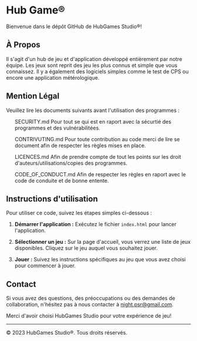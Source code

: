 # Hub Game®

Bienvenue dans le dépôt GitHub de HubGames Studio®!


## À Propos
Il s'agit d'un hub de jeu et d'application développé entièrement par notre équipe. Les jeux sont reprit des jeu les plus connus et simple que vous connaissez. Il y a également des logiciels simples comme le test de CPS ou encore une application métérologique.

## Mention Légal
Veuillez lire les documents suivants avant l'utilisation des programmes :

<ul> SECURITY.md Pour tout se qui est en raport avec la sécurtié des programmes et des vulnérabilitées.</ul>

<ul> CONTRIVUTING.md Pour toute contribution au code merci de lire se document afin de respecter les règles mises en place.</ul>

<ul> LICENCES.md Afin de prendre compte de tout les points sur les droit d'auteurs/utilisations/copies des programmes.</ul>

<ul> CODE_OF_CONDUCT.md Afin de respecter les règles en raport avec le code de conduite et de bonne entente.</ul>

## Instructions d'utilisation

Pour utiliser ce code, suivez les étapes simples ci-dessous :

1. **Démarrer l'application :** Exécutez le fichier `index.html` pour lancer l'application.

2. **Sélectionner un jeu :** Sur la page d'accueil, vous verrez une liste de jeux disponibles. Cliquez sur le jeu auquel vous souhaitez jouer.

3. **Jouer :** Suivez les instructions spécifiques au jeu que vous avez choisi pour commencer à jouer.

## Contact

Si vous avez des questions, des préoccupations ou des demandes de collaboration, n'hésitez pas à nous contacter à night.psr@gmail.com.

Merci d'avoir choisi HubGames Studio pour votre expérience de jeu!

---

© 2023 HubGames Studio®. Tous droits réservés.
